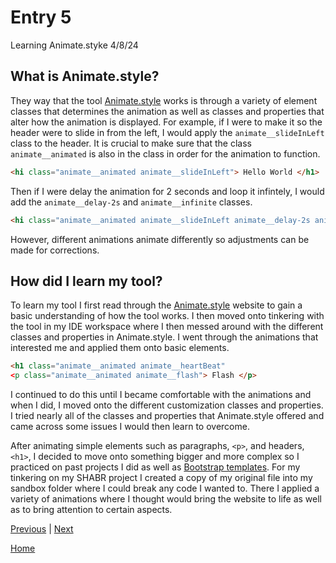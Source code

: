 # Entry 5
Learning Animate.styke 4/8/24

## What is Animate.style?
They way that the tool [Animate.style](https://animate.style/) works is through a variety of element classes that determines the animation as well as classes and properties that alter how the animation is displayed. For example, if I were to make it so the header were to slide in from the left, I would apply the `animate__slideInLeft` class to the header. It is crucial to make sure that the class `animate__animated` is also in the class in order for the animation to function.
```html
<hi class="animate__animated animate__slideInLeft"> Hello World </h1>
```
Then if I were delay the animation for 2 seconds and loop it infintely, I would add the `animate__delay-2s` and `animate__infinite` classes.
```html
<hi class="animate__animated animate__slideInLeft animate__delay-2s animate__infinite"> Hello World </h1>
```
However, different animations animate differently so adjustments can be made for corrections.

## How did I learn my tool?
To learn my tool I first read through the [Animate.style](https://animate.style/) website to gain a basic understanding of how the tool works. I then moved onto tinkering with the tool in my IDE workspace where I then messed around with the different classes and properties in Animate.style. I went through the animations that interested me and applied them onto basic elements.
```html
<h1 class="animate__animated animate__heartBeat"
<p class="animate__animated animate__flash"> Flash </p>
```

I continued to do this until I became comfortable with the animations and when I did, I moved onto the different customization classes and properties. I tried nearly all of the classes and properties that Animate.style offered and came across some issues I would then learn to overcome.

After animating simple elements such as paragraphs, `<p>`, and headers, `<h1>`, I decided to move onto something bigger and more complex so I practiced on past projects I did as well as [Bootstrap templates](https://startbootstrap.com/themes). 
For my tinkering on my SHABR project I created a copy of my original file into my sandbox folder where I could break any code I wanted to. There I applied a variety of animations where I thought would bring the website to life as well as to bring attention to certain aspects.



[Previous](entry04.md) | [Next](entry06.md)

[Home](../README.md)
